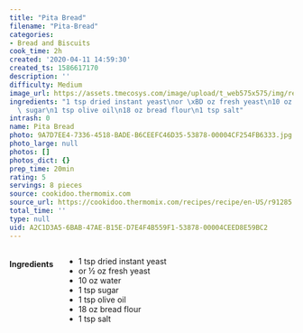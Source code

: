 ```yaml
---
title: "Pita Bread"
filename: "Pita-Bread"
categories:
- Bread and Biscuits
cook_time: 2h
created: '2020-04-11 14:59:30'
created_ts: 1586617170
description: ''
difficulty: Medium
image_url: https://assets.tmecosys.com/image/upload/t_web575x575/img/recipe/ras/Assets/942C8336-8F3F-41CA-85D7-1A3CF42E0547/Derivates/D25184C1-D5A1-4D44-8637-7AEF21018166.jpg
ingredients: "1 tsp dried instant yeast\nor \xBD oz fresh yeast\n10 oz water\n1 tsp\
  \ sugar\n1 tsp olive oil\n18 oz bread flour\n1 tsp salt"
intrash: 0
name: Pita Bread
photo: 9A7D7EE4-7336-4518-BADE-B6CEEFC46D35-53878-00004CF254FB6333.jpg
photo_large: null
photos: []
photos_dict: {}
prep_time: 20min
rating: 5
servings: 8 pieces
source: cookidoo.thermomix.com
source_url: https://cookidoo.thermomix.com/recipes/recipe/en-US/r91285
total_time: ''
type: null
uid: A2C1D3A5-6BAB-47AE-B15E-D7E4F4B559F1-53878-00004CEED8E59BC2
---
```

<div class="large-8 medium-7 columns" id="writeup">	</div><!-- #writeup -->
</div><!-- #row-one -->
<div class="row" id="row-two">	<div class="medium-4 small-5 columns"><h4 id="ingredients">Ingredients</h4><div class="box box-ingredients content"><ul>
<li>1 tsp dried instant yeast</li>
<li>or ½ oz fresh yeast</li>
<li>10 oz water</li>
<li>1 tsp sugar</li>
<li>1 tsp olive oil</li>
<li>18 oz bread flour</li>
<li>1 tsp salt</li>
</ul>
</div>	</div>	<div class="medium-6 small-7 columns">	</div>